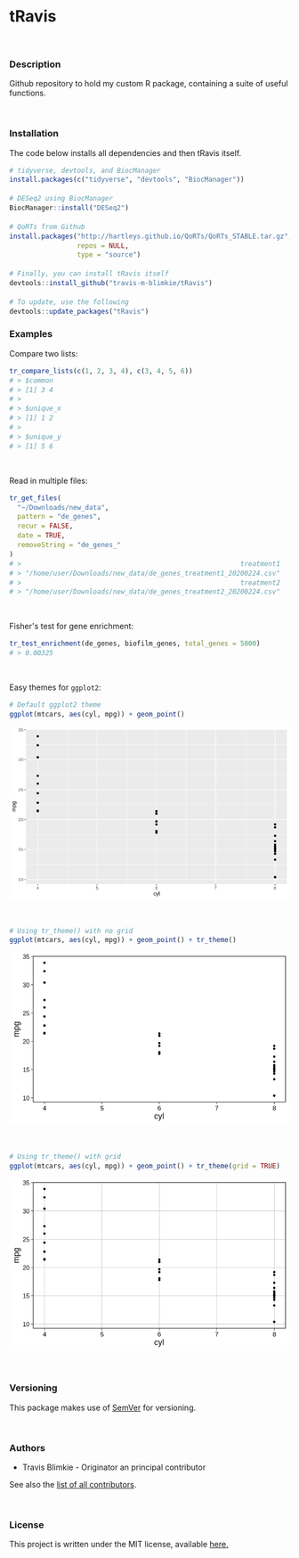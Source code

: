 # **tRavis**

<br>

### **Description**
Github repository to hold my custom R package, containing a suite of useful
functions.

<br>

### **Installation**
The code below installs all dependencies and then tRavis itself.
```r
# tidyverse, devtools, and BiocManager
install.packages(c("tidyverse", "devtools", "BiocManager"))

# DESeq2 using BiocManager
BiocManager::install("DESeq2")

# QoRTs from Github
install.packages("http://hartleys.github.io/QoRTs/QoRTs_STABLE.tar.gz",
                 repos = NULL, 
                 type = "source")

# Finally, you can install tRavis itself
devtools::install_github("travis-m-blimkie/tRavis")

# To update, use the following
devtools::update_packages("tRavis")
```

### **Examples**
Compare two lists:
```r
tr_compare_lists(c(1, 2, 3, 4), c(3, 4, 5, 6))
# > $common
# > [1] 3 4
# > 
# > $unique_x
# > [1] 1 2
# > 
# > $unique_y
# > [1] 5 6
```

<br>

Read in multiple files:
```r
tr_get_files(
  "~/Downloads/new_data", 
  pattern = "de_genes", 
  recur = FALSE, 
  date = TRUE, 
  removeString = "de_genes_"
)
# >                                                       treatment1 
# > "/home/user/Downloads/new_data/de_genes_treatment1_20200224.csv" 
# >                                                       treatment2 
# > "/home/user/Downloads/new_data/de_genes_treatment2_20200224.csv" 
```

<br>

Fisher's test for gene enrichment:
```r
tr_test_enrichment(de_genes, biofilm_genes, total_genes = 5000)
# > 0.00325
```

<br>

Easy themes for `ggplot2`:
```r
# Default ggplot2 theme
ggplot(mtcars, aes(cyl, mpg)) + geom_point()
```
![](man/figures/tr_theme_ex1.png)

<br>


```r
# Using tr_theme() with no grid
ggplot(mtcars, aes(cyl, mpg)) + geom_point() + tr_theme()
```
![](man/figures/tr_theme_ex2.png)

<br>

```r
# Using tr_theme() with grid
ggplot(mtcars, aes(cyl, mpg)) + geom_point() + tr_theme(grid = TRUE)
```
![](man/figures/tr_theme_ex3.png)

<br>

### **Versioning**
This package makes use of [SemVer](https://semver.org/) for versioning.

<br>

### **Authors**

* Travis Blimkie - Originator an principal contributor

See also the [list of all contributors](https://github.com/travis-m-blimkie/tRavis/graphs/contributors).

<br>

### **License**
This project is written under the MIT license, available [here.](https://github.com/travis-m-blimkie/tRavis/blob/master/LICENSE.md)
